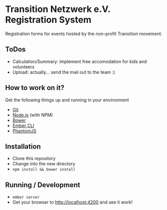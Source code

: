# Transition Netzwerk e.V. Registration System

Registration forms for events hosted by the non-profit Transition movement.

## ToDos

* Calculation/Summary: implement free accomodation for kids and volunteers
* Upload: actually... send the mail out to the team :)

## How to work on it?

Get the following things up and running in your environment

* [Git](http://git-scm.com/)
* [Node.js](http://nodejs.org/) (with NPM)
* [Bower](http://bower.io/)
* [Ember CLI](http://www.ember-cli.com/)
* [PhantomJS](http://phantomjs.org/)

## Installation

* Clone this repository
* Change into the new directory
* `npm install && bower install`

## Running / Development

* `ember server`
* Get your browser to [http://localhost:4200](http://localhost:4200) and see it work!
